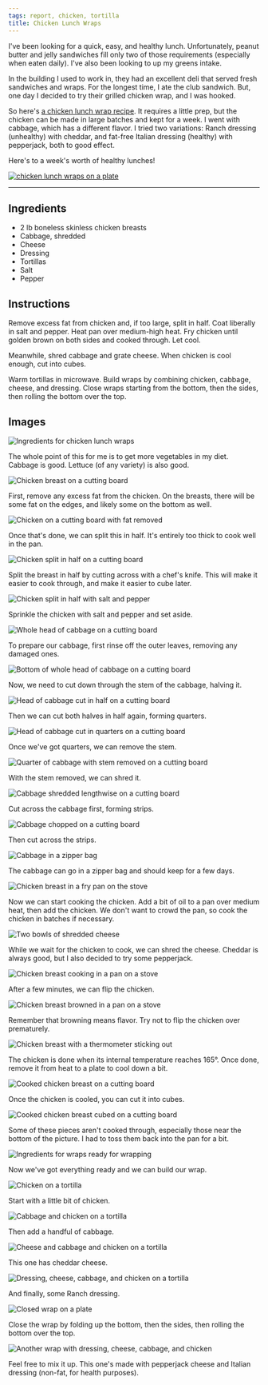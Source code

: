 ```yaml
---
tags: report, chicken, tortilla
title: Chicken Lunch Wraps
---
```


I've been looking for a quick, easy, and healthy lunch. Unfortunately,
peanut butter and jelly sandwiches fill only two of those requirements
(especially when eaten daily). I've also been looking to up my greens
intake.

In the building I used to work in, they had an excellent deli that
served fresh sandwiches and wraps. For the longest time, I ate the club
sandwich. But, one day I decided to try their grilled chicken wrap, and
I was hooked.

So here's [a chicken lunch wrap recipe](#section-2). It
requires a little prep, but the chicken can be made in large batches and
kept for a week. I went with cabbage, which has a different flavor.
I tried two variations: Ranch dressing (unhealthy) with cheddar, and
fat-free Italian dressing (healthy) with pepperjack, both to good
effect.

Here's to a week's worth of healthy lunches!

[![chicken lunch wraps on a plate](title.jpg)](#section-2)

---

## Ingredients

* 2 lb boneless skinless chicken breasts
* Cabbage, shredded
* Cheese
* Dressing
* Tortillas
* Salt
* Pepper

## Instructions

Remove excess fat from chicken and, if too large, split in half. Coat
liberally in salt and pepper. Heat pan over medium-high heat. Fry
chicken until golden brown on both sides and cooked through. Let cool.

Meanwhile, shred cabbage and grate cheese. When chicken is cool enough,
cut into cubes.

Warm tortillas in microwave. Build wraps by combining chicken, cabbage,
cheese, and dressing. Close wraps starting from the bottom, then the
sides, then rolling the bottom over the top.

## Images

![Ingredients for chicken lunch wraps](01-ingredients.jpg)

The whole point of this for me is to get more vegetables in my diet.
Cabbage is good. Lettuce (of any variety) is also good.

![Chicken breast on a cutting board](02-chicken-breast.jpg)

First, remove any excess fat from the chicken. On the breasts, there
will be some fat on the edges, and likely some on the bottom as well.

![Chicken on a cutting board with fat removed](03-chicken-dressed.jpg)

Once that's done, we can split this in half. It's entirely too thick to
cook well in the pan.

![Chicken split in half on a cutting board](04-chicken-split.jpg)

Split the breast in half by cutting across with a chef's knife. This
will make it easier to cook through, and make it easier to cube later.

![Chicken split in half with salt and pepper](05-chicken-sprinkle.jpg)

Sprinkle the chicken with salt and pepper and set aside.

![Whole head of cabbage on a cutting board](06-cabbage.jpg)

To prepare our cabbage, first rinse off the outer leaves, removing any
damaged ones.

![Bottom of whole head of cabbage on a cutting board](07-cabbage-bottom.jpg)

Now, we need to cut down through the stem of the cabbage, halving it.

![Head of cabbage cut in half on a cutting board](08-cabbage-halfed.jpg)

Then we can cut both halves in half again, forming quarters.

![Head of cabbage cut in quarters on a cutting board](09-cabbage-quarter.jpg)

Once we've got quarters, we can remove the stem.

![Quarter of cabbage with stem removed on a cutting board](10-cabbage-stemmed.jpg)

With the stem removed, we can shred it.

![Cabbage shredded lengthwise on a cutting board](11-cabbage-shredded.jpg)

Cut across the cabbage first, forming strips.

![Cabbage chopped on a cutting board](12-cabbage-chopped.jpg)

Then cut across the strips.

![Cabbage in a zipper bag](13-cabbage-bag.jpg)

The cabbage can go in a zipper bag and should keep for a few days.

![Chicken breast in a fry pan on the stove](14-chicken-pan.jpg)

Now we can start cooking the chicken. Add a bit of oil to a pan over
medium heat, then add the chicken. We don't want to crowd the pan, so
cook the chicken in batches if necessary.

![Two bowls of shredded cheese](15-cheese-shredded.jpg)

While we wait for the chicken to cook, we can shred the cheese. Cheddar
is always good, but I also decided to try some pepperjack.

![Chicken breast cooking in a pan on a stove](16-chicken-cooking.jpg)

After a few minutes, we can flip the chicken.

![Chicken breast browned in a pan on a stove](17-chicken-browned.jpg)

Remember that browning means flavor. Try not to flip the chicken over
prematurely.

![Chicken breast with a thermometer sticking out](18-chicken-thermometer.jpg)

The chicken is done when its internal temperature reaches 165°. Once
done, remove it from heat to a plate to cool down a bit.

![Cooked chicken breast on a cutting board](19-chicken-done.jpg)

Once the chicken is cooled, you can cut it into cubes.

![Cooked chicken breast cubed on a cutting board](20-chicken-cubed.jpg)

Some of these pieces aren't cooked through, especially those near the
bottom of the picture. I had to toss them back into the pan for a bit.

![Ingredients for wraps ready for wrapping](21-wrap-ingredients.jpg)

Now we've got everything ready and we can build our wrap.

![Chicken on a tortilla](22-wrap-chicken.jpg)

Start with a little bit of chicken.

![Cabbage and chicken on a tortilla](23-wrap-cabbage.jpg)

Then add a handful of cabbage.

![Cheese and cabbage and chicken on a tortilla](24-wrap-cheese.jpg)

This one has cheddar cheese.

![Dressing, cheese, cabbage, and chicken on a tortilla](25-wrap-dressing.jpg)

And finally, some Ranch dressing.

![Closed wrap on a plate](26-wrap-wrapped.jpg)

Close the wrap by folding up the bottom, then the sides, then rolling
the bottom over the top.

![Another wrap with dressing, cheese, cabbage, and chicken](27-wrap-deux.jpg)

Feel free to mix it up. This one's made with pepperjack cheese and
Italian dressing (non-fat, for health purposes).

